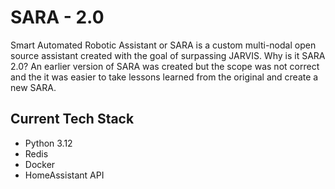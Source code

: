# SARA - 2.0

Smart Automated Robotic Assistant or SARA is a custom multi-nodal open source assistant created with the goal of surpassing JARVIS.
Why is it SARA 2.0? An earlier version of SARA was created but the scope was not correct and the it was easier to take lessons learned from the 
original and create a new SARA. 

## Current Tech Stack

- Python 3.12
- Redis
- Docker
- HomeAssistant API

